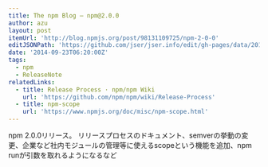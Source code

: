 ```yaml
---
title: The npm Blog — npm@2.0.0
author: azu
layout: post
itemUrl: 'http://blog.npmjs.org/post/98131109725/npm-2-0-0'
editJSONPath: 'https://github.com/jser/jser.info/edit/gh-pages/data/2014/09/index.json'
date: '2014-09-23T06:20:00Z'
tags:
  - npm
  - ReleaseNote
relatedLinks:
  - title: Release Process · npm/npm Wiki
    url: 'https://github.com/npm/npm/wiki/Release-Process'
  - title: npm-scope
    url: 'https://www.npmjs.org/doc/misc/npm-scope.html'
---
```

npm 2.0.0リリース。
リリースプロセスのドキュメント、semverの挙動の変更、企業など社内モジュールの管理等に使えるscopeという機能を追加、npm runが引数を取れるようになるなど
